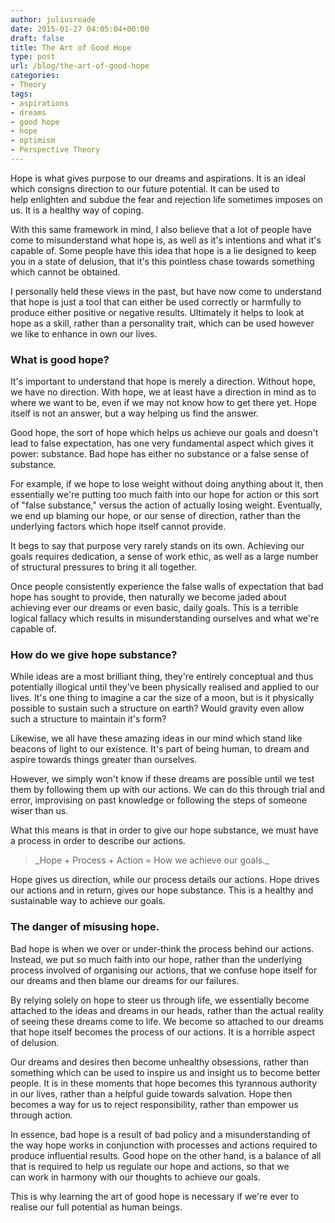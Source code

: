 ```yaml
---
author: juliusreade
date: 2015-01-27 04:05:04+00:00
draft: false
title: The Art of Good Hope
type: post
url: /blog/the-art-of-good-hope
categories:
- Theory
tags:
- aspirations
- dreams
- good hope
- hope
- optimism
- Perspective Theory
---
```


Hope is what gives purpose to our dreams and aspirations. It is an ideal which consigns direction to our future potential. It can be used to help enlighten and subdue the fear and rejection life sometimes imposes on us. It is a healthy way of coping.

With this same framework in mind, I also believe that a lot of people have come to misunderstand what hope is, as well as it's intentions and what it's capable of. Some people have this idea that hope is a lie designed to keep you in a state of delusion, that it's this pointless chase towards something which cannot be obtained.

I personally held these views in the past, but have now come to understand that hope is just a tool that can either be used correctly or harmfully to produce either positive or negative results. Ultimately it helps to look at hope as a skill, rather than a personality trait, which can be used however we like to enhance in own our lives.

<!-- more -->


### What is good hope?


It's important to understand that hope is merely a direction. Without hope, we have no direction. With hope, we at least have a direction in mind as to where we want to be, even if we may not know how to get there yet. Hope itself is not an answer, but a way helping us find the answer.

Good hope, the sort of hope which helps us achieve our goals and doesn't lead to false expectation, has one very fundamental aspect which gives it power: substance. Bad hope has either no substance or a false sense of substance.

For example, if we hope to lose weight without doing anything about it, then essentially we're putting too much faith into our hope for action or this sort of "false substance," versus the action of actually losing weight. Eventually, we end up blaming our hope, or our sense of direction, rather than the underlying factors which hope itself cannot provide.

It begs to say that purpose very rarely stands on its own. Achieving our goals requires dedication, a sense of work ethic, as well as a large number of structural pressures to bring it all together.

Once people consistently experience the false walls of expectation that bad hope has sought to provide, then naturally we become jaded about achieving ever our dreams or even basic, daily goals. This is a terrible logical fallacy which results in misunderstanding ourselves and what we're capable of.


### How do we give hope substance?


While ideas are a most brilliant thing, they're entirely conceptual and thus potentially illogical until they've been physically realised and applied to our lives. It's one thing to imagine a car the size of a moon, but is it physically possible to sustain such a structure on earth? Would gravity even allow such a structure to maintain it's form?

Likewise, we all have these amazing ideas in our mind which stand like beacons of light to our existence. It's part of being human, to dream and aspire towards things greater than ourselves.

However, we simply won't know if these dreams are possible until we test them by following them up with our actions. We can do this through trial and error, improvising on past knowledge or following the steps of someone wiser than us.

What this means is that in order to give our hope substance, we must have a process in order to describe our actions.


<blockquote>_Hope + Process + Action = How we achieve our goals._</blockquote>


Hope gives us direction, while our process details our actions. Hope drives our actions and in return, gives our hope substance. This is a healthy and sustainable way to achieve our goals.


### The danger of misusing hope.


Bad hope is when we over or under-think the process behind our actions. Instead, we put so much faith into our hope, rather than the underlying process involved of organising our actions, that we confuse hope itself for our dreams and then blame our dreams for our failures.

By relying solely on hope to steer us through life, we essentially become attached to the ideas and dreams in our heads, rather than the actual reality of seeing these dreams come to life. We become so attached to our dreams that hope itself becomes the process of our actions. It is a horrible aspect of delusion.

Our dreams and desires then become unhealthy obsessions, rather than something which can be used to inspire us and insight us to become better people. It is in these moments that hope becomes this tyrannous authority in our lives, rather than a helpful guide towards salvation. Hope then becomes a way for us to reject responsibility, rather than empower us through action.

In essence, bad hope is a result of bad policy and a misunderstanding of the way hope works in conjunction with processes and actions required to produce influential results. Good hope on the other hand, is a balance of all that is required to help us regulate our hope and actions, so that we can work in harmony with our thoughts to achieve our goals.

This is why learning the art of good hope is necessary if we're ever to realise our full potential as human beings.
